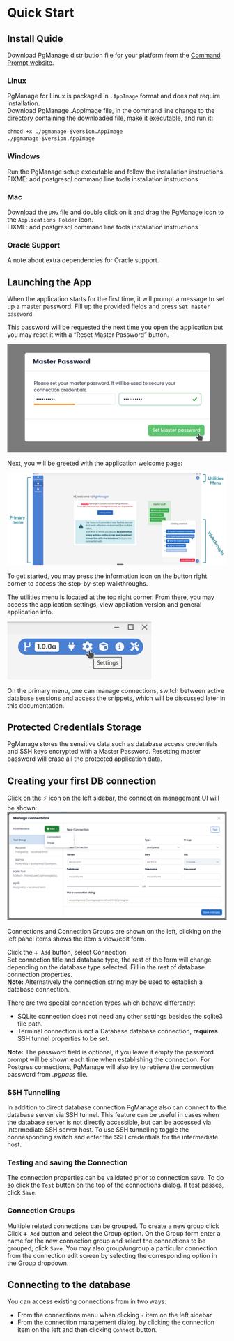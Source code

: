 # Quick Start

## Install Quide

Download PgManage distribution file for your platform from the [Command Prompt website](https://www.commandprompt.com/products/pgmanage/).

### Linux

PgManage for Linux is packaged in `.AppImage` format and does not require installation.  
Download PgManage .AppImage file, in the command line change to the directory containing the downloaded file, make it executable, and run it:

```
chmod +x ./pgmanage-$version.AppImage
./pgmanage-$version.AppImage
```

### Windows

Run the PgManage setup executable and follow the installation instructions.  
FIXME: add postgresql command line tools installation instructions

### Mac

Download the `DMG` file and double click on it and drag the PgManage icon to the `Applications Folder` icon.  
FIXME: add postgresql command line tools installation instructions

### Oracle Support

A note about extra dependencies for Oracle support.


## Launching the App

When the application starts for the first time, it will prompt a message to set up a master password. Fill up the provided fields and press `Set master password`.  

This password will be requested the next time you open the application but you may reset it with a “Reset Master Password” button.  


![Setting up master password](./images/master_pass.png)

Next, you will be greeted with the application welcome page:

![Welcome page with labels for the primary menu, utilities menu, walkthroughs](./images/main_pg.png)

To get started, you may press the information icon on the button right corner to access the step-by-step walkthroughs.

The utilities menu is located at the top right corner. From there, you may access the application settings, view appliation version and general application info.

![Picture of the utilities menu](./images/utilities.png)

On the primary menu, one can manage connections, switch between active database sessions and access the snippets, which will be discussed later in this documentation.


## Protected Credentials Storage

PgManage stores the sensitive data such as database access credentials and SSH keys encrypted with a Master Password.
Resetting master password will erase all the protected application data.

## Creating your first DB connection
Click on the ⚡ icon on the left sidebar, the connection management UI will be shown:  
![Connection Management](./images/connection_mgr.png)  

Connections and Connection Groups are shown on the left, clicking on the left panel items shows the item's view/edit form.  

Click the `➕ Add` button, select Connection  
Set connection title and database type, the rest of the form will change depending on the database type selected.
Fill in the rest of database connection properties.  
**Note:** Alternatively the connection string may be used to establish a database connection.

There are two special connection types which behave differently:
 - SQLite connection does not need any other settings besides the sqlite3 file path.
 - Terminal connection is not a Database database connection, **requires** SSH tunnel properties to be set.

**Note:** The password field is optional, if you leave it empty the password prompt will be shown each time when establishing the connection. For Postgres connections, PgManage will also try to retrieve the connection password from *.pgpass* file.

### SSH Tunnelling
In addition to direct database connection PgManage also can connect to the database server via SSH tunnel. This feature can be useful in cases when the database server is not directly accessible, but can be accessed via intermediate SSH server host.
To use SSH tunnelling toggle the connesponding switch and enter the SSH credentials for the intermediate host.

### Testing and saving the Connection
The connection properties can be validated prior to connection save. To do so click the `Test` button on the top of the connections dialog.
If test passes, click `Save`.

### Connection Croups
Multiple related connections can be grouped.
To create a new group click  Click  `➕ Add` button and select the Group option.
On the Group form enter a name for the new connection group and select the connections to be grouped; click `Save`.
You may also group/ungroup a particular connection from the connection edit screen by selecting the corresponding option in the Group dropdown.

## Connecting to the database
You can access existing connections from in two ways:
 - From the connections menu when clicking `⚡` item on the left sidebar
 - From the connection management dialog, by clicking the connection item on the left and then clicking `Connect` button.